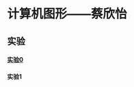<html>
	<head>
		<meta charset="utf-8">
	</head>
	<h1>计算机图形——蔡欣怡</h1>
		<h2>实验</h2>
	<h4>
     <a href="1.html">实验0</a>
	</h4>
	<h4>实验1</h4>

</html>
